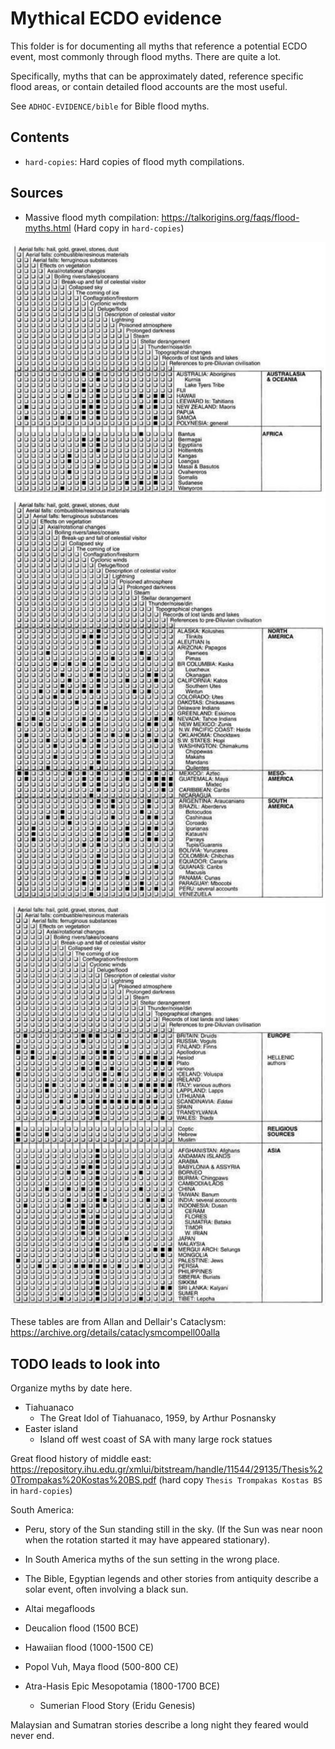 # Mythical ECDO evidence

This folder is for documenting all myths that reference a potential ECDO event, most commonly through flood myths. There are quite a lot.

Specifically, myths that can be approximately dated, reference specific flood areas, or contain detailed flood accounts are the most useful.

See `ADHOC-EVIDENCE/bible` for Bible flood myths.

## Contents

- `hard-copies`: Hard copies of flood myth compilations.

## Sources

- Massive flood myth compilation: https://talkorigins.org/faqs/flood-myths.html (Hard copy in `hard-copies`)

![cataclysm](img/cataclysm1.jpg "cataclysm")
![cataclysm](img/cataclysm2.jpg "cataclysm")
![cataclysm](img/cataclysm3.jpg "cataclysm")

These tables are from Allan and Dellair's Cataclysm: https://archive.org/details/cataclysmcompell00alla

## TODO leads to look into

Organize myths by date here.

- Tiahuanaco
	- The Great Idol of Tiahuanaco, 1959, by Arthur Posnansky
- Easter island
	- Island off west coast of SA with many large rock statues

Great flood history of middle east: https://repository.ihu.edu.gr/xmlui/bitstream/handle/11544/29135/Thesis%20Trompakas%20Kostas%20BS.pdf (hard copy `Thesis Trompakas Kostas BS` in `hard-copies`)

South America:
- Peru, story of the Sun standing still in the sky. (If the Sun was near noon when the rotation started it may have appeared stationary).
- In South America myths of the sun setting in the wrong place.

- The Bible, Egyptian legends and other stories from antiquity describe a solar event, often involving a black sun.
- Altai megafloods
- Deucalion flood (1500 BCE)
- Hawaiian flood (1000-1500 CE)
- Popol Vuh, Maya flood (500-800 CE)
- Atra-Hasis Epic Mesopotamia (1800-1700 BCE)
	- Sumerian Flood Story (Eridu Genesis)

Malaysian and Sumatran stories describe a long night they feared would never end.